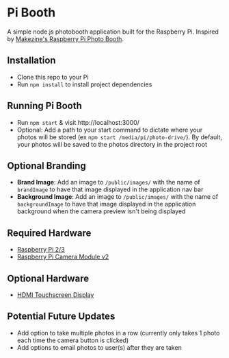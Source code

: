 # Pi Booth
A simple node.js photobooth application built for the Raspberry Pi. Inspired by [Makezine's Raspberry Pi Photo Booth](http://makezine.com/projects/raspberry-pi-photo-booth/).

## Installation
- Clone this repo to your Pi
- Run `npm install` to install project dependencies

## Running Pi Booth
- Run `npm start` & visit http://localhost:3000/
- Optional: Add a path to your start command to dictate where your photos will be stored (ex `npm start /media/pi/photo-drive/`). By default, your photos will be saved to the photos directory in the project root

## Optional Branding
- **Brand Image**: Add an image to `/public/images/` with the name of `brandImage` to have that image displayed in the application nav bar
- **Background Image**: Add an image to `/public/images/` with the name of `backgroundImage` to have that image displayed in the application background when the camera preview isn't being displayed

## Required Hardware
- [Raspberry Pi 2/3](https://www.raspberrypi.org/products/)
- [Raspberry Pi Camera Module v2](https://www.raspberrypi.org/products/camera-module-v2/)

## Optional Hardware
- [HDMI Touchscreen Display](https://www.adafruit.com/product/2407)

## Potential Future Updates
- Add option to take multiple photos in a row (currently only takes 1 photo each time the camera button is clicked)
- Add options to email photos to user(s) after they are taken
